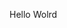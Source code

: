 Hello Wolrd

















































































































































































































































































































































































































































































































































































































































































































































































































































































































































































































































































































































































































































































































































































































































































































































































































































































































































































































































